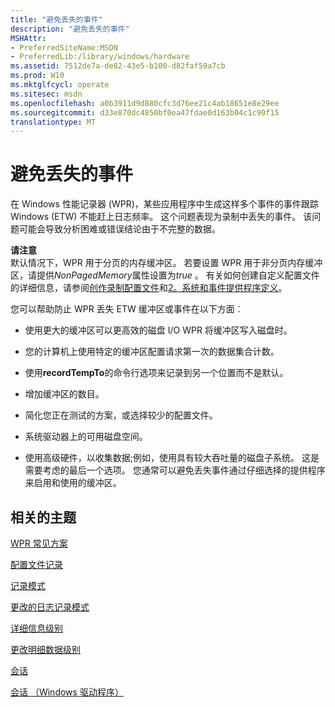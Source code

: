 ```yaml
---
title: "避免丢失的事件"
description: "避免丢失的事件"
MSHAttr:
- PreferredSiteName:MSDN
- PreferredLib:/library/windows/hardware
ms.assetid: 7512de7a-de82-43e5-b100-d82faf59a7cb
ms.prod: W10
ms.mktglfcycl: operate
ms.sitesec: msdn
ms.openlocfilehash: a0b3911d9d880cfc3d76ee21c4ab18651e8e29ee
ms.sourcegitcommit: d33e870dc4850bf0ea47fdae0d163b04c1c90f15
translationtype: MT
---
```

# <a name="avoid-lost-events"></a>避免丢失的事件


在 Windows 性能记录器 (WPR)，某些应用程序中生成这样多个事件的事件跟踪 Windows (ETW) 不能赶上日志频率。 这个问题表现为录制中丢失的事件。 该问题可能会导致分析困难或错误结论由于不完整的数据。

**请注意**  
默认情况下，WPR 用于分页的内存缓冲区。 若要设置 WPR 用于非分页内存缓冲区，请提供*NonPagedMemory*属性设置为*true* 。 有关如何创建自定义配置文件的详细信息，请参阅[创作录制配置文件](authoring-recording-profiles.md)和[2。系统和事件提供程序定义](2-system-and-event-provider-definitions.md)。

 

您可以帮助防止 WPR 丢失 ETW 缓冲区或事件在以下方面︰

-   使用更大的缓冲区可以更高效的磁盘 I/O WPR 将缓冲区写入磁盘时。

-   您的计算机上使用特定的缓冲区配置请求第一次的数据集合计数。

-   使用**recordTempTo**的命令行选项来记录到另一个位置而不是默认。

-   增加缓冲区的数目。

-   简化您正在测试的方案，或选择较少的配置文件。

-   系统驱动器上的可用磁盘空间。

-   使用高级硬件，以收集数据;例如，使用具有较大吞吐量的磁盘子系统。 这是需要考虑的最后一个选项。 您通常可以避免丢失事件通过仔细选择的提供程序来启用和使用的缓冲区。

## <a name="related-topics"></a>相关的主题


[WPR 常见方案](windows-performance-recorder-common-scenarios.md)

[配置文件记录](recording-profiles.md)

[记录模式](logging-mode.md)

[更改的日志记录模式](change-the-logging-mode.md)

[详细信息级别](detail-level.md)

[更改明细数据级别](change-the-detail-level.md)

[会话](sessions.md)

[会话 （Windows 驱动程序）](http://go.microsoft.com/fwlink/p/?linkid=246706)

 

 








